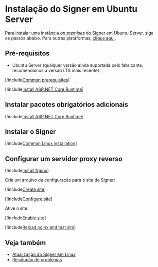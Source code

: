 ﻿# Instalação do Signer em Ubuntu Server

Para instalar uma instância [*on premises*](../index.md) do [Signer](../../index.md) em Ubuntu Server, siga os passos abaixo. Para outras plataformas, [clique aqui](../index.md).

<!--
[!include[Veja o planejamento](../includes/see-planning.md)]
-->

## Pré-requisitos

* Ubuntu Server (qualquer versão ainda suportada pelo fabricante, recomendamos a versão LTS mais recente)

[!include[Common prerequisites](../includes/common-requisites.md)]

[!include[Install ASP.NET Core Runtime](../../../includes/linux/ubuntu/install-aspnetcore-60.md)]

## Instalar pacotes obrigatórios adicionais

[!include[Install ASP.NET Core Runtime](../../../includes/linux/ubuntu/install-dependencies.md)]

## Instalar o Signer

[!include[Common Linux installation](includes/common-linux-install.md)]

## Configurar um servidor proxy reverso

[!include[Install Nginx](../../../includes/linux/ubuntu/install-nginx.md)]

Crie um arquivo de configuração para o site do Signer:

[!include[Create site](../../../../../includes/signer/ubuntu/create-site.md)]

[!include[Configure site](includes/configure-site.md)]

Ative o site:

[!include[Enable site](../../../../../includes/signer/ubuntu/enable-site.md)]

[!include[Reload nginx and test site](includes/reload-and-test.md)]

## Veja também

* [Atualização do Signer em Linux](update.md)
* [Resolução de problemas](troubleshoot/index.md)
